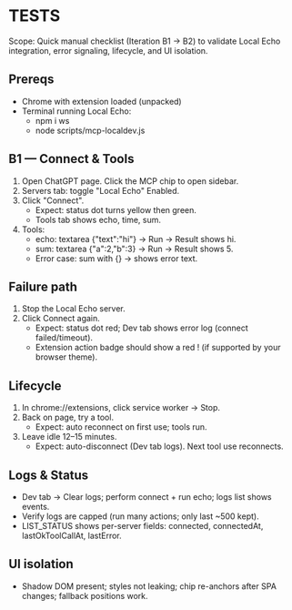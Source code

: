 # TESTS

Scope: Quick manual checklist (Iteration B1 -> B2) to validate Local Echo integration, error signaling, lifecycle, and UI isolation.

## Prereqs
- Chrome with extension loaded (unpacked)
- Terminal running Local Echo:
  - npm i ws
  - node scripts/mcp-localdev.js

## B1 — Connect & Tools
1) Open ChatGPT page. Click the MCP chip to open sidebar.
2) Servers tab: toggle "Local Echo" Enabled.
3) Click "Connect".
   - Expect: status dot turns yellow then green.
   - Tools tab shows echo, time, sum.
4) Tools:
   - echo: textarea {"text":"hi"} -> Run -> Result shows hi.
   - sum: textarea {"a":2,"b":3} -> Run -> Result shows 5.
   - Error case: sum with {} -> shows error text.

## Failure path
1) Stop the Local Echo server.
2) Click Connect again.
   - Expect: status dot red; Dev tab shows error log (connect failed/timeout).
   - Extension action badge should show a red ! (if supported by your browser theme).

## Lifecycle
1) In chrome://extensions, click service worker -> Stop.
2) Back on page, try a tool.
   - Expect: auto reconnect on first use; tools run.
3) Leave idle 12–15 minutes.
   - Expect: auto-disconnect (Dev tab logs). Next tool use reconnects.

## Logs & Status
- Dev tab -> Clear logs; perform connect + run echo; logs list shows events.
- Verify logs are capped (run many actions; only last ~500 kept).
- LIST_STATUS shows per-server fields: connected, connectedAt, lastOkToolCallAt, lastError.

## UI isolation
- Shadow DOM present; styles not leaking; chip re-anchors after SPA changes; fallback positions work.
